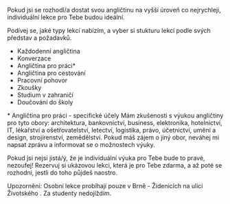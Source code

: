 Pokud jsi se rozhodl/a dostat svou angličtinu na vyšší úroveň co nejrychleji, individuální lekce pro Tebe budou ideální.

Podívej se, jaké typy lekcí nabízím, a vyber si stukturu lekcí podle svých představ a požadavků.

- Každodenní angličtina
- Konverzace
- Angličtina pro práci*
- Angličtina pro cestování
- Pracovní pohovor
- Zkoušky
- Studium v zahraničí
- Doučování do školy

&ast; Angličtina pro práci - specifické účely
Mám zkušenosti s výukou angličtiny pro tyto obory: architektura, bankovnictví, business, elektronika, hotelnictví, IT, lékařství a ošetřovatelství, letectví, logistika, právo, účetnictví, umění a design, strojírenství, zemědělství. Pokud máš zájem o jiný obor, neváhej mi napsat zprávu a informovat se o možnostech výuky.

Pokud jsi nejsi jistá/ý, že je individuální výuka pro Tebe bude to pravé, nezoufej! Rezervuj si ukázovou lekci, která je pro Tebe zdarma, a až poté se rozhodni, jestli do toho půjdeš naostro.

Upozornění: Osobní lekce probíhají pouze v Brně - Židenicích na ulici Životského . Za studenty nedojíždím.



